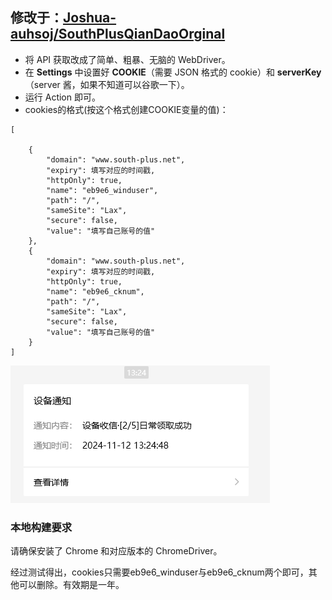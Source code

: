 ## 修改于：[Joshua-auhsoj/SouthPlusQianDaoOrginal](https://github.com/Joshua-auhsoj/SouthPlusQianDaoOrginal)

- 将 API 获取改成了简单、粗暴、无脑的 WebDriver。
- 在 **Settings** 中设置好 **COOKIE**（需要 JSON 格式的 cookie）和 **serverKey**（server 酱，如果不知道可以谷歌一下）。
- 运行 Action 即可。
- cookies的格式(按这个格式创建COOKIE变量的值)：
```
[

    {
        "domain": "www.south-plus.net",
        "expiry": 填写对应的时间戳,
        "httpOnly": true,
        "name": "eb9e6_winduser",
        "path": "/",
        "sameSite": "Lax",
        "secure": false,
        "value": "填写自己账号的值"
    },
    {
        "domain": "www.south-plus.net",
        "expiry": 填写对应的时间戳,
        "httpOnly": true,
        "name": "eb9e6_cknum",
        "path": "/",
        "sameSite": "Lax",
        "secure": false,
        "value": "填写自己账号的值"
    }
]
```
![alt text](image.png)
### 本地构建要求

请确保安装了 Chrome 和对应版本的 ChromeDriver。

经过测试得出，cookies只需要eb9e6_winduser与eb9e6_cknum两个即可，其他可以删除。有效期是一年。

